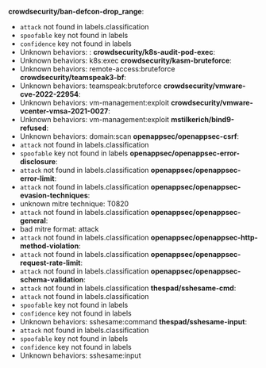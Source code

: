 **crowdsecurity/ban-defcon-drop_range**:
  - `attack` not found in labels.classification
  - `spoofable` key not found in labels
  - `confidence` key not found in labels
  - Unknown behaviors: :
**crowdsecurity/k8s-audit-pod-exec**:
  - Unknown behaviors: k8s:exec
**crowdsecurity/kasm-bruteforce**:
  - Unknown behaviors: remote-access:bruteforce
**crowdsecurity/teamspeak3-bf**:
  - Unknown behaviors: teamspeak:bruteforce
**crowdsecurity/vmware-cve-2022-22954**:
  - Unknown behaviors: vm-management:exploit
**crowdsecurity/vmware-vcenter-vmsa-2021-0027**:
  - Unknown behaviors: vm-management:exploit
**mstilkerich/bind9-refused**:
  - Unknown behaviors: domain:scan
**openappsec/openappsec-csrf**:
  - `attack` not found in labels.classification
  - `spoofable` key not found in labels
**openappsec/openappsec-error-disclosure**:
  - `attack` not found in labels.classification
**openappsec/openappsec-error-limit**:
  - `attack` not found in labels.classification
**openappsec/openappsec-evasion-techniques**:
  - unknown mitre technique: T0820
  - `attack` not found in labels.classification
**openappsec/openappsec-general**:
  - bad mitre format: attack
  - `attack` not found in labels.classification
**openappsec/openappsec-http-method-violation**:
  - `attack` not found in labels.classification
**openappsec/openappsec-request-rate-limit**:
  - `attack` not found in labels.classification
**openappsec/openappsec-schema-validation**:
  - `attack` not found in labels.classification
**thespad/sshesame-cmd**:
  - `attack` not found in labels.classification
  - `spoofable` key not found in labels
  - `confidence` key not found in labels
  - Unknown behaviors: sshesame:command
**thespad/sshesame-input**:
  - `attack` not found in labels.classification
  - `spoofable` key not found in labels
  - `confidence` key not found in labels
  - Unknown behaviors: sshesame:input

